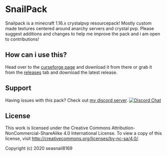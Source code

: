 # SnailPack
Snailpack is a minecraft 1.16.x crystalpvp resourcepack!
Mostly custom made textures centered around anarchy servers and crystal pvp. Please suggest additions and changes to help me improve the pack and i am open to contributions!

## How can i use this?
Head over to the [curseforge page](https://www.curseforge.com/minecraft/texture-packs/snailpack) and download it from there or grab it from the [releases](https://github.com/seasnail8169/SnailPack/releases) tab and download the latest release.

## **Support**

Having issues with this pack? Check out [my discord server](https://discord.gg/Pta3APY).
[![Discord Chat](https://img.shields.io/discord/750784696283299911.svg)](https://discord.gg/Pta3APY)

## **License**

This work is licensed under the Creative Commons Attribution-NonCommercial-ShareAlike 4.0 International License.
To view a copy of this license, visit http://creativecommons.org/licenses/by-nc-sa/4.0/.

Copyright (c) 2020 seasnail8169
